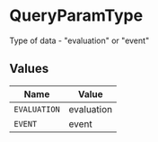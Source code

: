# QueryParamType

Type of data - "evaluation" or "event"


## Values

| Name         | Value        |
| ------------ | ------------ |
| `EVALUATION` | evaluation   |
| `EVENT`      | event        |
